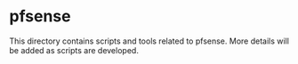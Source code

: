 # pfsense

This directory contains scripts and tools related to pfsense. More details will be added as scripts are developed.

